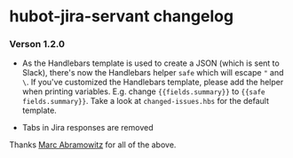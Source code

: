 # hubot-jira-servant changelog

### Verson 1.2.0

* As the Handlebars template is used to create a JSON (which is sent to Slack), there's now the Handlebars helper `safe` which will escape `"` and `\`. If you've customized the Handlebars template, please add the helper when printing variables. E.g. change `{{fields.summary}}` to `{{safe fields.summary}}`. Take a look at `changed-issues.hbs` for the default template.

* Tabs in Jira responses are removed

Thanks [Marc Abramowitz](https://github.com/msabramo) for all of the above.
